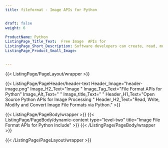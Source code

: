 ```yaml
---
title: fileformat - Image APIs for Python


draft: false
weight: 6

ProductName: Python
ListingPage_Title_Text:  Free Image  APIs for
ListingPage_Short_Description: Software developers can create, read, modify, & convert popular image file formats like PNG, JPEG, BMP, GIF using open-source Python libraries.
ListingPage_Product_Small_Image: 


---
```


{{< ListingPage/PageLayout/wrapper >}}

{{< ListingPage/PageHeader/header-text
Header_Image="header-image.png"
Image_H2_Text="Image "
Image_Tag_Text="File Format APIs for Python"
Image_Alt_Text=" "
Image_title_Text=" "
Header_H1_Text="Open Source Python APIs for Image Processing "
Header_H2_Text="Read, Write, Modify and Convert Image File Formats via Python." >}}

{{< ListingPage/PageBody/wrapper >}}
{{< ListingPage/PageBody/dynamic-content type="level-two" title="Image File Format APIs for Python Include" >}}
{{< /ListingPage/PageBody/wrapper >}}

{{< /ListingPage/PageLayout/wrapper >}}
